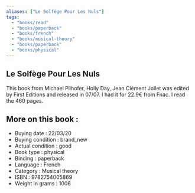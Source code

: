 ```yaml
---
aliases: ["Le Solfège Pour Les Nuls"] 
tags: 
  - "books/read" 
  - "books/paperback" 
  - "books/french"
  - "books/musical-theory"
  - "books/paperback"
  - "books/physical"
---
```



## Le Solfège Pour Les Nuls
This book from Michael Pilhofer, Holly Day, Jean Clément Jollet was edited by First Editions and released in 07/07. I had it for 22.9€ from Fnac. I read the 460 pages.

## More on this book :
- Buying date : 22/03/20
- Buying condition : brand_new
- Actual condition : good
- Book type : physical
- Binding : paperback
- Language : French
- Category : Musical theory
- ISBN : 9782754005869
- Weight in grams : 1006
